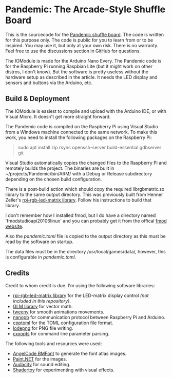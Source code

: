 ﻿# Pandemic: The Arcade-Style Shuffle Board
This is the sourcecode for the [Pandemic shuffle board](http://www.codeimp.com/?p=pandemic). The code is written for this purpose only. The code is public for you to learn from or to be inspired. You may use it, but only at your own risk. There is no warranty. Feel free to use the discussions section in GitHub for questions.

The IOModule is made for the Arduino Nano Every. The Pandemic code is for the Raspberry Pi running Raspbian Lite (but it might work on other distros, I don't know). But the software is pretty useless without the hardware setup as described in the article. It needs the LED display and sensors and buttons via the Arduino, etc.

## Build & Deployment
The IOModule is easiest to compile and upload with the Arduino IDE, or with Visual Micro. It doesn't get more straight forward.

The Pandemic code is compiled on the Raspberry Pi using Visual Studio from a Windows machine connected to the same network. To make this work, you need to install the following packages on the Raspberry Pi:
> sudo apt install zip rsync openssh-server build-essential gdbserver git

Visual Studio automatically copies the changed files to the Raspberry Pi and remotely builds the project. The binaries are built in ~/projects/Pandemic/bin/ARM/ with a Debug or Release subdirectory depending on the chosen build configuration.

There is a post-build action which should copy the required librgbmatrix.so library to the same output directory. This was previously built from Henner Zeller's [rpi-rgb-led-matrix library](https://github.com/hzeller/rpi-rgb-led-matrix). Follow his instructions to build that library.

I don't remember how I installed fmod, but I do have a directory named 'fmodstudioapi20106linux' and you can probably get it from the offical [fmod website](https://www.fmod.com).

Also the _pandemic.toml_ file is copied to the output directory as this must be read by the software on startup.

The data files must be in the directory /usr/local/games/data/, however, this is configurable in _pandemic.toml_.

## Credits
Credit to whom credit is due. I'm using the following software libraries:
- [rpi-rgb-led-matrix library](https://github.com/hzeller/rpi-rgb-led-matrix) for the LED-matrix display control _(not included in this repository)_.
- [GLM library](https://github.com/g-truc/glm) for vector math.
- [tweeny](https://github.com/mobius3/tweeny) for smooth animations movements.
- [nanopb](https://github.com/nanopb/nanopb) for communication protocol between Raspberry Pi and Arduino.
- [cpptoml](https://github.com/skystrife/cpptoml) for the TOML configuration file format.
- [lodepng](https://github.com/lvandeve/lodepng) for PNG file writing.
- [cxxopts](https://github.com/jarro2783/cxxopts) for command line parameter parsing.

The following tools and resources were used:
- [AngelCode BMFont](http://www.angelcode.com/products/bmfont/) to generate the font atlas images.
- [Paint.NET](https://www.getpaint.net/) for the images.
- [Audacity](https://www.audacityteam.org/) for sound editing.
- [Shadertoy](https://www.shadertoy.com/) for experimenting with visual effects.
